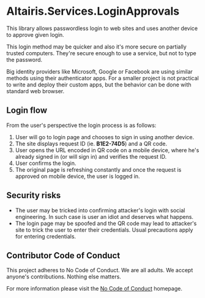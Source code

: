 # Altairis.Services.LoginApprovals

This library allows passwordless login to web sites and uses another device to approve given login.

This login method may be quicker and also it's more secure on partially trusted computers. They're secure enough to use a service, but not to type the password.

Big identity providers like Microsoft, Google or Facebook are using similar methods using their authenticator apps. For a smaller project is not practical to write and deploy their custom apps, but the behavior can be done with standard web browser.

## Login flow

From the user's perspective the login process is as follows:

1. User will go to login page and chooses to sign in using another device.
2. The site displays request ID (ie. **B1E2-74D5**) and a QR code.
3. User opens the URL encoded in QR code on a mobile device, where he's already signed in (or will sign in) and verifies the request ID.
4. User confirms the login.
5. The original page is refreshing constantly and once the request is approved on mobile device, the user is logged in.

## Security risks

* The user may be tricked into confirming attacker's login with social engineering. In such case is user an idiot and deserves what happens.
* The login page may be spoofed and the QR code may lead to attacker's site to trick the user to enter their credentials. Usual precautions apply for entering credentials.

## Contributor Code of Conduct

This project adheres to No Code of Conduct. We are all adults. We accept anyone's contributions. Nothing else matters.

For more information please visit the [No Code of Conduct](https://github.com/domgetter/NCoC) homepage.